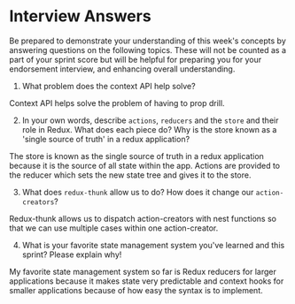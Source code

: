 # Interview Answers
Be prepared to demonstrate your understanding of this week's concepts by answering questions on the following topics. These will not be counted as a part of your sprint score but will be helpful for preparing you for your endorsement interview, and enhancing overall understanding.

1. What problem does the context API help solve?

Context API helps solve the problem of having to prop drill.

2. In your own words, describe `actions`, `reducers` and the `store` and their role in Redux. What does each piece do? Why is the store known as a 'single source of truth' in a redux application?

The store is known as the single source of truth in a redux application because it is the source of all state within the app. Actions are provided to the reducer which sets the new state tree and gives it to the store.

3. What does `redux-thunk` allow us to do? How does it change our `action-creators`?

Redux-thunk allows us to dispatch action-creators with nest functions so that we can use multiple cases within one action-creator.

4. What is your favorite state management system you've learned and this sprint? Please explain why!

My favorite state management system so far is Redux reducers for larger applications because it makes state very predictable and context hooks for smaller applications because of how easy the syntax is to implement.